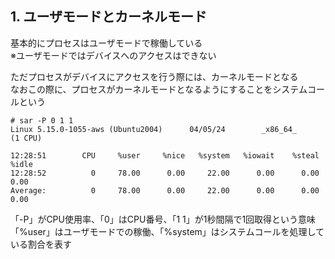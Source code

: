 ## 1. ユーザモードとカーネルモード
基本的にプロセスはユーザモードで稼働している  
※ユーザモードではデバイスへのアクセスはできない

ただプロセスがデバイスにアクセスを行う際には、カーネルモードとなる  
なおこの際に、プロセスがカーネルモードとなるようにすることをシステムコールという

```
# sar -P 0 1 1
Linux 5.15.0-1055-aws (Ubuntu2004)      04/05/24        _x86_64_        (1 CPU)
 
12:28:51        CPU     %user     %nice   %system   %iowait    %steal     %idle
12:28:52          0     78.00      0.00     22.00      0.00      0.00      0.00
Average:          0     78.00      0.00     22.00      0.00      0.00      0.00
```
「-P」がCPU使用率、「0」はCPU番号、「1 1」が1秒間隔で1回取得という意味  
「%user」はユーザモードでの稼働、「%system」はシステムコールを処理している割合を表す